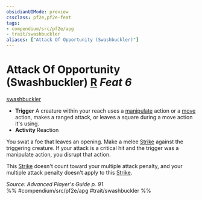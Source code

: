```yaml
---
obsidianUIMode: preview
cssclass: pf2e,pf2e-feat
tags:
- compendium/src/pf2e/apg
- trait/swashbuckler
aliases: ["Attack Of Opportunity (Swashbuckler)"]
---
```

# Attack Of Opportunity (Swashbuckler)  [R](../../rules/core-rulebook/chapter-9-playing-the-game.md#Actions "Reaction") *Feat 6*  
[swashbuckler](../../rules/traits/swashbuckler-apg.md)  

- **Trigger** A creature within your reach uses a [manipulate](../../rules/traits/manipulate.md) action or a [move](../../rules/traits/move.md) action, makes a ranged attack, or leaves a square during a move action it's using.
- **Activity** Reaction

You swat a foe that leaves an opening. Make a melee [Strike](../../rules/actions/strike.md) against the triggering creature. If your attack is a critical hit and the trigger was a manipulate action, you disrupt that action.

This [Strike](../../rules/actions/strike.md) doesn't count toward your multiple attack penalty, and your multiple attack penalty doesn't apply to this [Strike](../../rules/actions/strike.md).

*Source: Advanced Player's Guide p. 91*  
%% #compendium/src/pf2e/apg #trait/swashbuckler %%
